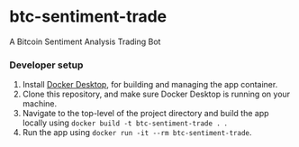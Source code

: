 # btc-sentiment-trade
A Bitcoin Sentiment Analysis Trading Bot

### Developer setup
1. Install [Docker Desktop](https://www.docker.com/products/docker-desktop/), for building and managing the app container.
2. Clone this repository, and make sure Docker Desktop is running on your machine.
3. Navigate to the top-level of the project directory and build the app locally using `docker build -t btc-sentiment-trade . `.
4. Run the app using `docker run -it --rm btc-sentiment-trade`.
